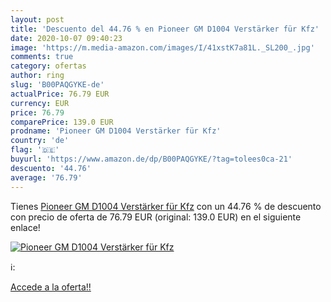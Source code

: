 ```yaml
---
layout: post
title: 'Descuento del 44.76 % en Pioneer GM D1004 Verstärker für Kfz'
date: 2020-10-07 09:40:23
image: 'https://m.media-amazon.com/images/I/41xstK7a81L._SL200_.jpg'
comments: true
category: ofertas
author: ring
slug: 'B00PAQGYKE-de'
actualPrice: 76.79 EUR
currency: EUR
price: 76.79
comparePrice: 139.0 EUR
prodname: 'Pioneer GM D1004 Verstärker für Kfz'
country: 'de'
flag: '🇩🇪'
buyurl: 'https://www.amazon.de/dp/B00PAQGYKE/?tag=tolees0ca-21'
descuento: '44.76'
average: '76.79'
---
```


Tienes [Pioneer GM D1004 Verstärker für Kfz](https://www.amazon.de/dp/B00PAQGYKE/?tag=tolees0ca-21) con un 44.76 % de descuento con precio de oferta de 76.79 EUR (original: 139.0 EUR) en el siguiente enlace!

[![Pioneer GM D1004 Verstärker für Kfz](https://m.media-amazon.com/images/I/41xstK7a81L._SL200_.jpg)](https://www.amazon.de/dp/B00PAQGYKE/?tag=tolees0ca-21)

ℹ️:


[Accede a la oferta!!](https://www.amazon.de/dp/B00PAQGYKE/?tag=tolees0ca-21)

